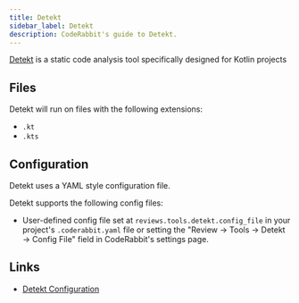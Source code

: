 ```yaml
---
title: Detekt
sidebar_label: Detekt
description: CodeRabbit's guide to Detekt.
---
```


[Detekt](https://detekt.dev/) is a static code analysis tool specifically designed for Kotlin projects

## Files

Detekt will run on files with the following extensions:

- `.kt`
- `.kts`

## Configuration

Detekt uses a YAML style configuration file.

Detekt supports the following config files:

- User-defined config file set at `reviews.tools.detekt.config_file` in your project's `.coderabbit.yaml` file or setting the "Review → Tools → Detekt → Config File" field in CodeRabbit's settings page.

## Links

- [Detekt Configuration](https://detekt.dev/docs/introduction/configurations/)
